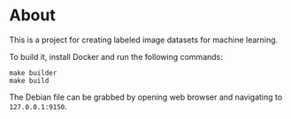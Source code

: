 About
=====

This is a project for creating labeled image datasets for machine learning.

To build it, install Docker and run the following commands:

```
make builder
make build
```

The Debian file can be grabbed by opening web browser and navigating to `127.0.0.1:9150`.
